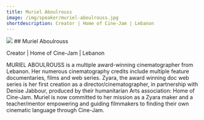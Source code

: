 ```yaml
---
title: Muriel Aboulrouss
image: /img/speaker/muriel-aboulrouss.jpg
shortdescription: Creator | Home of Cine-Jam | Lebanon
---
```

<img src="/img/speaker/muriel-aboulrouss.jpg">
## Muriel Aboulrouss

Creator | Home of Cine-Jam | Lebanon

MURIEL ABOULROUSS is a multiple award-winning cinematographer from Lebanon. Her numerous cinematography credits include multiple  feature documentaries, films and web series. Zyara, the award winning doc web series is her first creation as a director/cinematographer, in partnership with Denise Jabbour, produced by their humanitarian Arts association: Home of Cine-Jam. Muriel is now committed to her mission as a Zyara maker and a teacher/mentor empowering and guiding filmmakers to finding their own cinematic language through Cine-Jam.